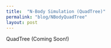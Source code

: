 ```yaml
---
title:  "N-Body Simulation (QuadTree)"
permalink: "blog/NBodyQuadTree"
layout: post
---
```


QuadTree (Coming Soon!)